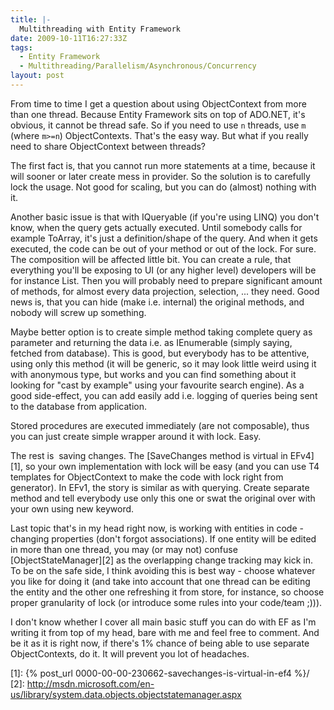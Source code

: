 ```yaml
---
title: |-
  Multithreading with Entity Framework
date: 2009-10-11T16:27:33Z
tags:
  - Entity Framework
  - Multithreading/Parallelism/Asynchronous/Concurrency
layout: post
---
```

From time to time I get a question about using ObjectContext from more than one thread. Because Entity Framework sits on top of ADO.NET, it's obvious, it cannot be thread safe. So if you need to use `n` threads, use `m` (where `m>=n`) ObjectContexts. That's the easy way. But what if you really need to share ObjectContext between threads?

The first fact is, that you cannot run more statements at a time, because it will sooner or later create mess in provider. So the solution is to carefully lock the usage. Not good for scaling, but you can do (almost) nothing with it.

Another basic issue is that with IQueryable (if you're using LINQ) you don't know, when the query gets actually executed. Until somebody calls for example ToArray, it's just a definition/shape of the query. And when it gets executed, the code can be out of your method or out of the lock. For sure. The composition will be affected little bit. You can create a rule, that everything you'll be exposing to UI (or any higher level) developers will be for instance List<T>. Then you will probably need to prepare significant amount of methods, for almost every data projection, selection, ... they need. Good news is, that you can hide (make i.e. internal) the original methods, and nobody will screw up something.

Maybe better option is to create simple method taking complete query as parameter and returning the data i.e. as IEnumerable (simply saying, fetched from database). This is good, but everybody has to be attentive, using only this method (it will be generic, so it may look little weird using it with anonymous type, but works and you can find something about it looking for "cast by example" using your favourite search engine). As a good side-effect, you can add easily add i.e. logging of queries being sent to the database from application.

Stored procedures are executed immediately (are not composable), thus you can just create simple wrapper around it with lock. Easy.

The rest is  saving changes. The [SaveChanges method is virtual in EFv4][1], so your own implementation with lock will be easy (and you can use T4 templates for ObjectContext to make the code with lock right from generator). In EFv1, the story is similar as with querying. Create separate method and tell everybody use only this one or swat the original over with your own using new keyword.

Last topic that's in my head right now, is working with entities in code - changing properties (don't forgot associations). If one entity will be edited in more than one thread, you may (or may not) confuse [ObjectStateManager][2] as the overlapping change tracking may kick in. To be on the safe side, I think avoiding this is best way - choose whatever you like for doing it (and take into account that one thread can be editing the entity and the other one refreshing it from store, for instance, so choose proper granularity of lock (or introduce some rules into your code/team ;))).

I don't know whether I cover all main basic stuff you can do with EF as I'm writing it from top of my head, bare with me and feel free to comment. And be it as it is right now, if there's 1% chance of being able to use separate ObjectContexts, do it. It will prevent you lot of headaches.

[1]: {% post_url 0000-00-00-230662-savechanges-is-virtual-in-ef4 %}/
[2]: http://msdn.microsoft.com/en-us/library/system.data.objects.objectstatemanager.aspx